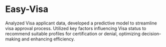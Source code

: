 # Easy-Visa
Analyzed Visa applicant data, developed a predictive model to streamline visa approval process. Utilized key factors influencing Visa status to recommend suitable profiles for certification or denial, optimizing decision-making and enhancing efficiency.
